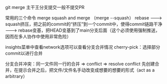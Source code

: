 git merge
主干王分支提交一般不提交PR

常用的三个命令
merge
squash and merge （merge --squash）
rebase
---> squash挤压，把之前的commit的“挤压”到一个commit中，使得commit链路干净
---> rebase变基，把HEAD变基到了main分支后面（这个必须使用强制推送，因而在多人协作中使用非常危险）

insights菜单中查看network选项可以查看分支合并情况
cherry-pick：选择部分commit以进行合并

分支合并冲突：同一文件同一行的合并 => conflict => resolve conflict
先创建合并，在提示合并之后，把文件/文件名手动改变成想要的想要的形式（act as a arbitrary）
